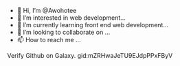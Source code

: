 - 👋 Hi, I’m @Awohotee
- 👀 I’m interested in web development...
- 🌱 I’m currently learning front end web development...
- 💞️ I’m looking to collaborate on ...
- 📫 How to reach me ...

<!---
Awohotee/Awohotee is a ✨ special ✨ repository because its `README.md` (this file) appears on your GitHub profile.
You can click the Preview link to take a look at your changes.
--->
Verify Github on Galaxy. gid:mZRHwaJeTU9EJdpPPxFByV
